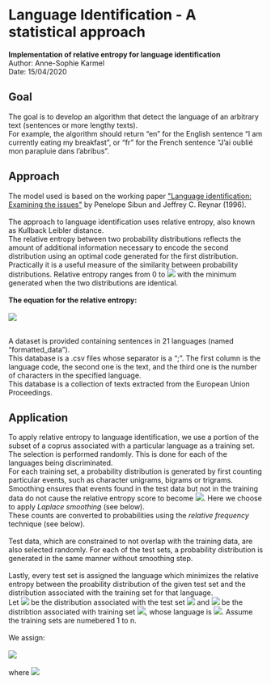 # Language Identification - A statistical approach

**Implementation of relative entropy for language identification** <br>
Author: Anne-Sophie Karmel <br>
Date: 15/04/2020
<br>
## Goal
The goal is to develop an algorithm that detect the language of an arbitrary text (sentences or more lengthy texts). <br>
For example, the algorithm should return “en” for the English sentence “I am currently
eating my breakfast”, or “fr” for the French sentence “J’ai oublié mon parapluie dans l’abribus”.

## Approach

The model used is based on the working paper ["Language identification: Examining the issues"](http://localhost:8888/files/resources/StatisticalLID-II.pdf) by Penelope Sibun and Jeffrey C. Reynar (1996).
<br><br>
The approach to language identification uses relative entropy, also known as Kullback Leibler distance. <br>
The relative entropy between two probability distributions reflects the amount of additional information necessary to encode the second distribution using an optimal code generated for the first distribution. <br>
Practically it is a useful measure of the similarity between probability distributions. Relative entropy ranges from 0 to <img src="https://render.githubusercontent.com/render/math?math=\infty"> with the minimum generated when the two distributions are identical.<br>
<br>
**The equation for the relative entropy:**
<br><br>
<img src="https://render.githubusercontent.com/render/math?math=\displaystyle{D(p \Vert q) = \sum_{x \in \chi} p(x) \cdot log \frac{p(x)}{q(x)}}">
<br><br>

A dataset is provided containing sentences in 21 languages (named “formatted_data”).<br> 
This database is a .csv files whose separator is a “;”. The first column is
the language code, the second one is the text, and the third one is the number of characters in the specified language. <br>
This database is a collection of texts extracted from the European Union Proceedings.
<br>

## Application

To apply relative entropy to language identification, we use a portion of the subset of a coprus associated with a particular language as a training set. The selection is performed randomly. This is done for each of the languages being discriminated.
<br>
For each training set, a probability distribution is generated by first counting particular events, such as character unigrams, bigrams or trigrams. 
<br>
Smoothing ensures that events found in the test data but not in the training data do not cause the relative entropy score to become <img src="https://render.githubusercontent.com/render/math?math=\infty">. Here we choose to apply *Laplace smoothing* (see below).
<br>
These counts are converted to probabilities using the *relative frequency* technique (see below).
<br><br>
Test data, which are constrained to not overlap with the training data, are also selected randomly. For each of the test sets, a probability distribution is generated in the same manner without smoothing step.<br>
<br>
Lastly, every test set is assigned the language which minimizes the relative entropy between the proability distribution of the given test set and the distribution associated with the training set for that language.
<br> Let <img src="https://render.githubusercontent.com/render/math?math=p"> be the distribution associated with the test set <img src="https://render.githubusercontent.com/render/math?math=P"> and <img src="https://render.githubusercontent.com/render/math?math=q_{i}"> be the distribtion associated with training set <img src="https://render.githubusercontent.com/render/math?math=Q_{i}">, whose language is <img src="https://render.githubusercontent.com/render/math?math=L(Q_{i})">. Assume the training sets are numebered 1 to n. <br><br>We assign:
<br>
<br>
<img src="https://render.githubusercontent.com/render/math?math=\displaystyle{L(P)=L(Q_{x})}">
<br><br>where <img src="https://render.githubusercontent.com/render/math?math=x=arg min_{1\leq i \leq n}D(p\Vert q_{i})">
